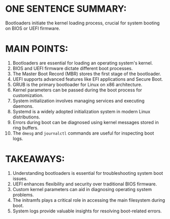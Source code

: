 # ONE SENTENCE SUMMARY:
Bootloaders initiate the kernel loading process, crucial for system booting on BIOS or UEFI firmware.

# MAIN POINTS:
1. Bootloaders are essential for loading an operating system's kernel.
2. BIOS and UEFI firmware dictate different boot processes.
3. The Master Boot Record (MBR) stores the first stage of the bootloader.
4. UEFI supports advanced features like EFI applications and Secure Boot.
5. GRUB is the primary bootloader for Linux on x86 architecture.
6. Kernel parameters can be passed during the boot process for customization.
7. System initialization involves managing services and executing daemons.
8. Systemd is a widely adopted initialization system in modern Linux distributions.
9. Errors during boot can be diagnosed using kernel messages stored in ring buffers.
10. The `dmesg` and `journalctl` commands are useful for inspecting boot logs.

# TAKEAWAYS:
1. Understanding bootloaders is essential for troubleshooting system boot issues.
2. UEFI enhances flexibility and security over traditional BIOS firmware.
3. Custom kernel parameters can aid in diagnosing operating system problems.
4. The initramfs plays a critical role in accessing the main filesystem during boot.
5. System logs provide valuable insights for resolving boot-related errors.